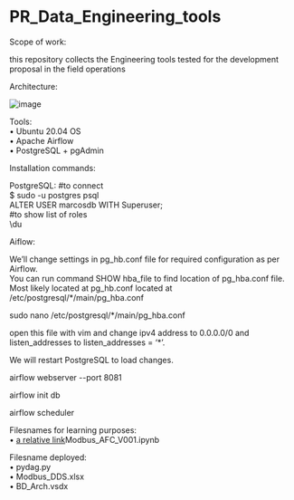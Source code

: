 # PR_Data_Engineering_tools


Scope of work:

this repository collects the Engineering tools tested for the development proposal in the field operations

Architecture:

![image](https://user-images.githubusercontent.com/31476977/119668857-e9b90080-be0d-11eb-889f-773e306c353f.png)


Tools:\
•	Ubuntu 20.04 OS\
•	Apache Airflow\
•	PostgreSQL + pgAdmin


Installation commands:

PostgreSQL:
#to connect\
$ sudo -u postgres psql\
ALTER USER marcosdb WITH Superuser;\
#to show list of roles\
\du

Aiflow:

We’ll change settings in pg_hb.conf file for required configuration as per Airflow.\
You can run command SHOW hba_file to find location of pg_hba.conf file.
Most likely located at pg_hb.conf located at /etc/postgresql/*/main/pg_hba.conf

sudo nano /etc/postgresql/*/main/pg_hba.conf

open this file with vim and change ipv4 address to 0.0.0.0/0 and listen_addresses to listen_addresses = ‘*’.

We will restart PostgreSQL to load changes.

airflow webserver --port 8081

airflow init db

airflow scheduler


Filesnames for learning purposes:\
•	[a relative link](Modbus_AFC_V001.md)Modbus_AFC_V001.ipynb

Filesname deployed:\
•	pydag.py\
•	Modbus_DDS.xlsx\
•	BD_Arch.vsdx


